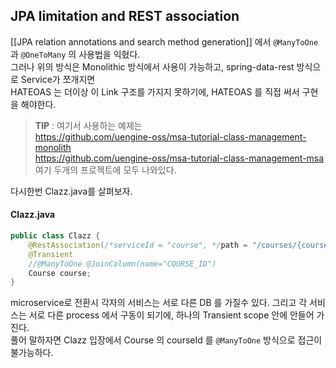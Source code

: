 JPA limitation and REST association
------
[[JPA relation annotations and search method generation]] 에서 `@ManyToOne` 과 `@OneToMany` 의 사용법을 익혔다.  
그러나 위의 방식은 Monolithic 방식에서 사용이 가능하고, spring-data-rest 방식으로 Service가 쪼개지면  
HATEOAS 는 더이상 이 Link 구조를 가지지 못하기에, HATEOAS 를 직접 써서 구현을 해야한다.  
> **TIP** : 
> 여기서 사용하는 예제는  
> https://github.com/uengine-oss/msa-tutorial-class-management-monolith  
> https://github.com/uengine-oss/msa-tutorial-class-management-msa  
> 여기 두개의 프로젝트에 모두 나와있다.  

다시한번 Clazz.java를 살펴보자.  
#### Clazz.java
```java
public class Clazz {
    @RestAssociation(/*serviceId = "course", */path = "/courses/{courseId}", joinColumn = "courseId")
    @Transient
    //@ManyToOne @JoinColumn(name="COURSE_ID")
    Course course;
}
```
microservice로 전환시 각자의 서비스는 서로 다른 DB 를 가질수 있다. 
그리고 각 서비스는 서로 다른 process 에서 구동이 되기에, 하나의 Transient scope 안에 안들어 가진다.  
풀어 말하자면 Clazz 입장에서 Course 의 courseId 를 `@ManyToOne` 방식으로 접근이 불가능하다.  


